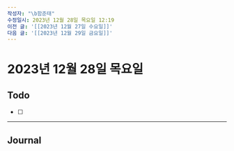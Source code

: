 ```yaml
---
작성자: "\b함준태"
수정일시: 2023년 12월 28일 목요일 12:19
이전 글: '[[2023년 12월 27일 수요일]]'
다음 글: '[[2023년 12월 29일 금요일]]'
---
```

# 2023년 12월 28일 목요일
## Todo
- [ ] 

---
## Journal
> 